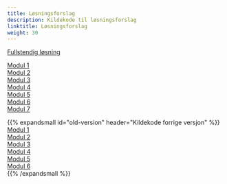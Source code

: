 ```yaml
---
title: Løsningsforslag
description: Kildekode til løsningsforslag
linktitle: Løsningsforslag
weight: 30
---
```


[Fullstendig løsning](https://altinn.studio/repos/testdep/flyttemelding-sogndal/)

[Modul 1](https://altinn.studio/repos/testdep/flyttemelding-sogndal/src/branch/modul1)  
[Modul 2](https://altinn.studio/repos/testdep/flyttemelding-sogndal/src/branch/modul2)  
[Modul 3](https://altinn.studio/repos/testdep/flyttemelding-sogndal/src/branch/modul3)  
[Modul 4](https://altinn.studio/repos/testdep/flyttemelding-sogndal/src/branch/modul4)  
[Modul 5](https://altinn.studio/repos/testdep/flyttemelding-sogndal/src/branch/modul5)  
[Modul 6](https://altinn.studio/repos/testdep/flyttemelding-sogndal/src/branch/modul6)  
[Modul 7](https://altinn.studio/repos/testdep/flyttemelding-sogndal/src/branch/modul7)  


{{% expandsmall id="old-version" header="Kildekode forrige versjon" %}}
[Modul 1](https://altinn.studio/repos/ttd/tilflytter-sogndal-lf/src/branch/bolk/1)  
[Modul 2](https://altinn.studio/repos/ttd/tilflytter-sogndal-lf/src/branch/bolk/2)  
[Modul 3](https://altinn.studio/repos/ttd/tilflytter-sogndal-lf/src/branch/bolk/3)  
[Modul 4](https://altinn.studio/repos/ttd/tilflytter-sogndal-lf/src/branch/bolk/4)  
[Modul 5](https://altinn.studio/repos/ttd/tilflytter-sogndal-lf/src/branch/bolk/5)  
[Modul 6](https://altinn.studio/repos/ttd/tilflytter-sogndal-lf/src/branch/bolk/6)  
{{% /expandsmall %}}
